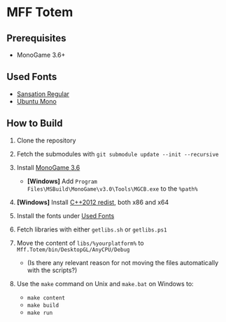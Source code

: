 # MFF Totem

## Prerequisites
 * MonoGame 3.6+
 
## Used Fonts
 * [Sansation Regular](https://www.dafont.com/sansation.font)
 * [Ubuntu Mono](http://www.monogame.net/downloads/)

## How to Build
1. Clone the repository
1. Fetch the submodules with `git submodule update --init --recursive`
1. Install [MonoGame 3.6](http://www.monogame.net/downloads/)
   * **[Windows]** Add `Program Files\MSBuild\MonoGame\v3.0\Tools\MGCB.exe` to the `%path%`
   
1. **[Windows]** Install [C++2012 redist](https://www.microsoft.com/en-us/download/details.aspx?id=30679), both x86 and x64
1. Install the fonts under [Used Fonts](#used-fonts)
1. Fetch libraries with either `getlibs.sh` or `getlibs.ps1`
1. Move the content of `libs/%yourplatform%` to `Mff.Totem/bin/DesktopGL/AnyCPU/Debug`
   * (Is there any relevant reason for not moving the files automatically with the scripts?)
1. Use the `make` command on Unix and `make.bat` on Windows to:
   * `make content`
   * `make build`
   * `make run`
